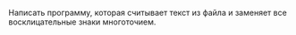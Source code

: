 Написать программу, которая считывает текст из файла и заменяет все восклицательные знаки многоточием.